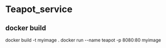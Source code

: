 # Teapot_service

## docker build
docker build -t myimage .
docker run --name teapot -p 8080:80 myimage

